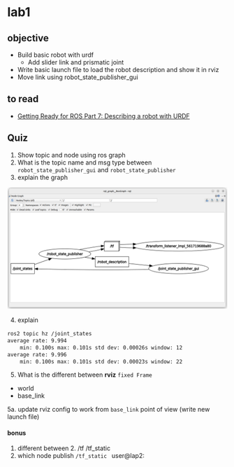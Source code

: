 # lab1
## objective

- Build basic robot with urdf
  - Add slider link and prismatic joint
- Write basic launch file to load the robot description and show it in rviz
- Move link using robot_state_publisher_gui

## to read
- [Getting Ready for ROS Part 7: Describing a robot with URDF](https://articulatedrobotics.xyz/ready-for-ros-7-urdf/)

## Quiz
1. Show topic and node using ros graph
1. What is the topic name and msg type between `robot_state_publisher_gui` and `robot_state_publisher`
1. explain the graph

![](images/lab1_node_graph.png)

4. explain 
```
ros2 topic hz /joint_states 
average rate: 9.994
	min: 0.100s max: 0.101s std dev: 0.00026s window: 12
average rate: 9.996
	min: 0.100s max: 0.101s std dev: 0.00023s window: 22

```

5. What is the different between **rviz** `fixed Frame`
  - world
  - base_link

5a. update rviz config to work from `base_link` point of view (write new launch file)

#### bonus
1. different between 2.  /tf    /tf_static 
2. which node publish `/tf_static `
user@lap2: